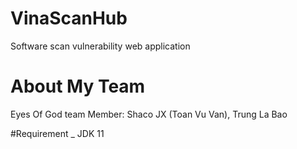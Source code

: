# VinaScanHub
Software scan vulnerability web application

# About My Team
Eyes Of God team
Member: Shaco JX (Toan Vu Van), Trung La Bao

#Requirement
_ JDK 11
